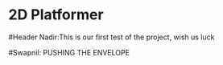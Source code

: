 # 2D Platformer
#Header
Nadir:This is our first test of the project, wish us luck

#Swapnil: PUSHING THE ENVELOPE